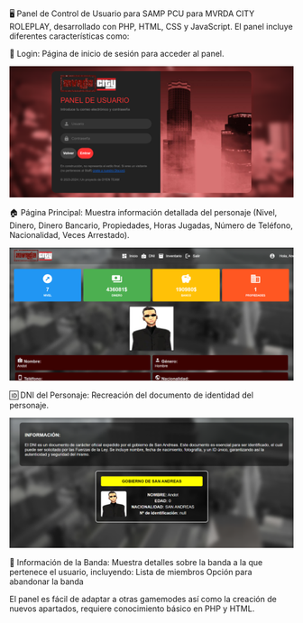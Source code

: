 🖥️ Panel de Control de Usuario para SAMP
PCU para MVRDA CITY ROLEPLAY, desarrollado con PHP, HTML, CSS y JavaScript. El panel incluye diferentes características como:

🔐 Login: Página de inicio de sesión para acceder al panel.

![Login](https://github.com/itsAndot/mcpanel/blob/main/screenshots/login.png)

🏠 Página Principal: Muestra información detallada del personaje (Nivel, Dinero, Dinero Bancario, Propiedades, Horas Jugadas, Número de Teléfono, Nacionalidad, Veces Arrestado).

![Index](https://github.com/itsAndot/mcpanel/blob/main/screenshots/index.png)


🆔 DNI del Personaje: Recreación del documento de identidad del personaje.

![DNI](https://github.com/itsAndot/mcpanel/blob/main/screenshots/dni.png)

👥 Información de la Banda: Muestra detalles sobre la banda a la que pertenece el usuario, incluyendo:
Lista de miembros
Opción para abandonar la banda

El panel es fácil de adaptar a otras gamemodes así como la creación de nuevos apartados, requiere conocimiento básico en PHP y HTML.

